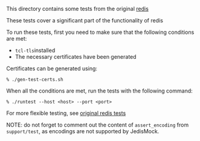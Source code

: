 This directory contains some tests from the original [redis](https://github.com/redis/redis)

These tests cover a significant part of the functionality of redis

To run these tests, first you need to make sure that the following conditions are met:

* `tcl-tls`installed
* The necessary certificates have been generated

Certificates can be generated using:

    % ./gen-test-certs.sh
    
When all the conditions are met, run the tests with the following command:

    % ./runtest --host <host> --port <port>
    
For more flexible testing, see [original redis tests](https://github.com/redis/redis/tree/7.0/tests)

NOTE: do not forget to comment out the content of `assert_encoding` from `support/test`, as encodings are not 
supported by JedisMock.
